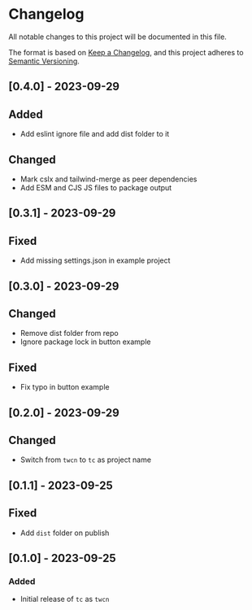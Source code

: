 # Changelog

All notable changes to this project will be documented in this file.

The format is based on [Keep a Changelog](https://keepachangelog.com/en/1.0.0/),
and this project adheres to [Semantic Versioning](https://semver.org/spec/v2.0.0.html).

## [0.4.0] - 2023-09-29

## Added

- Add eslint ignore file and add dist folder to it

## Changed

- Mark cslx and tailwind-merge as peer dependencies
- Add ESM and CJS JS files to package output

## [0.3.1] - 2023-09-29

## Fixed

- Add missing settings.json in example project

## [0.3.0] - 2023-09-29

## Changed

- Remove dist folder from repo
- Ignore package lock in button example

## Fixed

- Fix typo in button example

## [0.2.0] - 2023-09-29

## Changed

- Switch from `twcn` to `tc` as project name

## [0.1.1] - 2023-09-25

## Fixed

- Add `dist` folder on publish

## [0.1.0] - 2023-09-25

### Added

- Initial release of `tc` as `twcn`
